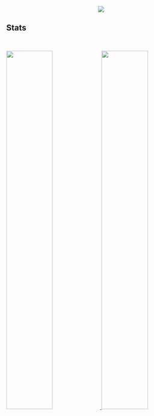 
<div align="center">
<a href="https://discord.com/users/758693690029113384">
  <img src="https://lanyard.cnrad.dev/api/758693690029113384?theme=light&bg=F4BFC7&borderRadius=15px&animated=true">
</a>
</div>


## Stats
<br/>
<p align="left">
  <a href="/">
  <img width="49.5%" src="https://github-readme-stats.vercel.app/api?username=ashroyxi&count_private=true&show_icons=true&theme=tokyonight" />
    <img width="49.5%" src="https://github-readme-streak-stats.herokuapp.com/?user=ashroyxi&theme=dracula&hide_border=true" />
  </a>
</p>
<br>
